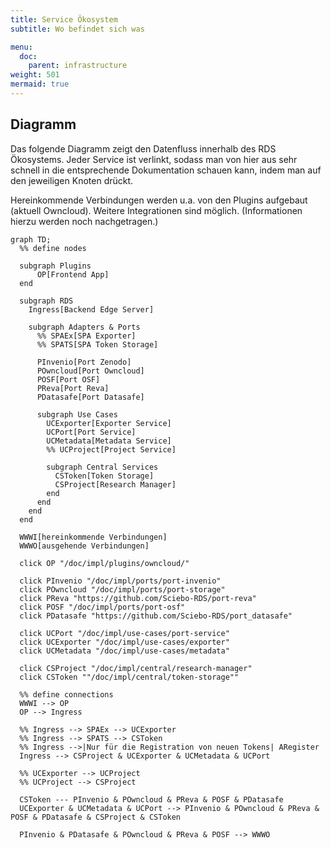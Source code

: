 ```yaml
---
title: Service Ökosystem
subtitle: Wo befindet sich was

menu:
  doc:
    parent: infrastructure
weight: 501
mermaid: true
---
```


## Diagramm

Das folgende Diagramm zeigt den Datenfluss innerhalb des RDS Ökosystems. Jeder Service ist verlinkt, sodass man von hier aus sehr schnell in die entsprechende Dokumentation schauen kann, indem man auf den jeweiligen Knoten drückt.

Hereinkommende Verbindungen werden u.a. von den Plugins aufgebaut (aktuell Owncloud). Weitere Integrationen sind möglich. (Informationen hierzu werden noch nachgetragen.)

```mermaid
graph TD;
  %% define nodes
  
  subgraph Plugins
      OP[Frontend App]
  end

  subgraph RDS
    Ingress[Backend Edge Server]

    subgraph Adapters & Ports
      %% SPAEx[SPA Exporter]
      %% SPATS[SPA Token Storage]

      PInvenio[Port Zenodo]
      POwncloud[Port Owncloud]
      POSF[Port OSF]
      PReva[Port Reva]
      PDatasafe[Port Datasafe]

      subgraph Use Cases
        UCExporter[Exporter Service]
        UCPort[Port Service]
        UCMetadata[Metadata Service]
        %% UCProject[Project Service]

        subgraph Central Services
          CSToken[Token Storage]
          CSProject[Research Manager]
        end
      end
    end
  end

  WWWI[hereinkommende Verbindungen]
  WWWO[ausgehende Verbindungen]

  click OP "/doc/impl/plugins/owncloud/"

  click PInvenio "/doc/impl/ports/port-invenio"
  click POwncloud "/doc/impl/ports/port-storage"
  click PReva "https://github.com/Sciebo-RDS/port-reva"
  click POSF "/doc/impl/ports/port-osf"
  click PDatasafe "https://github.com/Sciebo-RDS/port_datasafe"

  click UCPort "/doc/impl/use-cases/port-service"
  click UCExporter "/doc/impl/use-cases/exporter"
  click UCMetadata "/doc/impl/use-cases/metadata"

  click CSProject "/doc/impl/central/research-manager"
  click CSToken ""/doc/impl/central/token-storage""

  %% define connections
  WWWI --> OP
  OP --> Ingress

  %% Ingress --> SPAEx --> UCExporter
  %% Ingress --> SPATS --> CSToken
  %% Ingress -->|Nur für die Registration von neuen Tokens| ARegister
  Ingress --> CSProject & UCExporter & UCMetadata & UCPort

  %% UCExporter --> UCProject
  %% UCProject --> CSProject

  CSToken --- PInvenio & POwncloud & PReva & POSF & PDatasafe
  UCExporter & UCMetadata & UCPort --> PInvenio & POwncloud & PReva & POSF & PDatasafe & CSProject & CSToken

  PInvenio & PDatasafe & POwncloud & PReva & POSF --> WWWO
```
